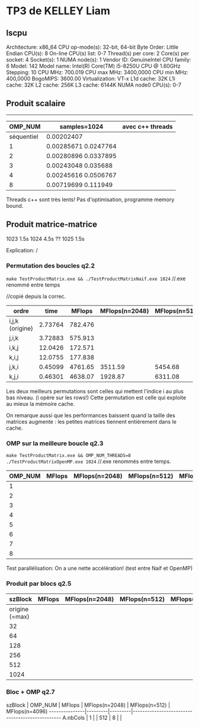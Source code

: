

# TP3 de KELLEY Liam

## lscpu

Architecture:        x86_64
CPU op-mode(s):      32-bit, 64-bit
Byte Order:          Little Endian
CPU(s):              8
On-line CPU(s) list: 0-7
Thread(s) per core:  2
Core(s) per socket:  4
Socket(s):           1
NUMA node(s):        1
Vendor ID:           GenuineIntel
CPU family:          6
Model:               142
Model name:          Intel(R) Core(TM) i5-8250U CPU @ 1.60GHz
Stepping:            10
CPU MHz:             700.019
CPU max MHz:         3400,0000
CPU min MHz:         400,0000
BogoMIPS:            3600.00
Virtualization:      VT-x
L1d cache:           32K
L1i cache:           32K
L2 cache:            256K
L3 cache:            6144K
NUMA node0 CPU(s):   0-7


## Produit scalaire 

***

OMP_NUM    | samples=1024 | avec c++ threads
-----------|--------------|----------
séquentiel |   0.00202407
1          |   0.00285671  0.0247764
2          |   0.00280896  0.0337895
3          |   0.00243048  0.035688
4          |   0.00245616  0.0506767
8          |   0.00719699  0.111949

Threads c++ sont très lents!
Pas d'optimisation, programme memory bound.


## Produit matrice-matrice

1023 1.5s
1024 4.5s ??
1025 1.5s

Explication: /


### Permutation des boucles q2.2

`make TestProductMatrix.exe && ./TestProductMatrixNaif.exe 1024`
//.exe renommé entre temps

//copié depuis la correc.

  ordre           | time    | MFlops  | MFlops(n=2048) | MFlops(n=512)  | MFlops(n=4096)
------------------|---------|---------|----------------|----------------|---------------
i,j,k (origine)   | 2.73764 | 782.476 |                |                | 
j,i,k             | 3.72883 | 575.913 |                |                |
i,k,j             | 12.0426 | 172.571 |                |                |
k,i,j             | 12.0755 | 177.838 |                |                |
j,k,i             | 0.45099 | 4761.65 | 3511.59        | 5454.68        | 3416.2
k,j,i             | 0.46301 | 4638.07 | 1928.87        | 6311.08        | 1775.2

Les deux meilleurs permutations sont celles qui mettent l'indice i au plus bas niveau. (i opère sur les rows!)
Cette permutation est celle qui exploite au mieux la mémoire cache.

On remarque aussi que les performances baissent quand la taille des matrices augmente : 
les petites matrices tiennent entièrement dans le cache. 



### OMP sur la meilleure boucle q2.3

`make TestProductMatrix.exe && OMP_NUM_THREADS=8 ./TestProductMatrixOpenMP.exe 1024`
//.exe renommés entre temps.

  OMP_NUM         | MFlops  | MFlops(n=2048) | MFlops(n=512)  | MFlops(n=4096)
------------------|---------|----------------|----------------|---------------
1                 |  |
2                 |  |
3                 |  |
4                 |  |
5                 |  |
6                 |  |
7                 |  |
8                 |  |

Test parallélisation: On a une nette accélération! (test entre Naif et OpenMP)


### Produit par blocs q2.5


  szBlock         | MFlops  | MFlops(n=2048) | MFlops(n=512)  | MFlops(n=4096)
------------------|---------|----------------|----------------|---------------
origine (=max)    |  |
32                |  |
64                |  |
128               |  |
256               |  |
512               |  | 
1024              |  |




### Bloc + OMP q2.7



  szBlock      | OMP_NUM | MFlops  | MFlops(n=2048) | MFlops(n=512)  | MFlops(n=4096)
---------------|---------|---------|------------------------------------------------
A.nbCols       |  1      |         | 
512            |  8      |         | 



